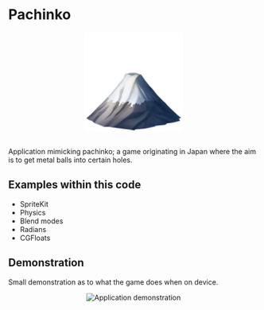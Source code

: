 # Pachinko
<p align="center">
  <img src="demo/app-icon.png " alt="Application icon"
	  title="Application icon" align="center" width="200" height="200" />
</p>
</br>
Application mimicking pachinko; a game originating in Japan where the aim is to get metal balls into certain holes.

## Examples within this code
- SpriteKit
- Physics
- Blend modes
- Radians
- CGFloats

## Demonstration
Small demonstration as to what the game does when on device.
</br>
<p align="center">
<img src="demo/pachinko.gif" alt="Application demonstration"
	title="Application demonstration" width="600" height="450" />
</p>
